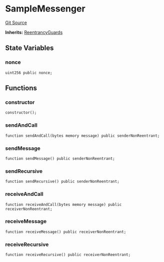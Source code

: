 # SampleMessenger
[Git Source](https://github.com/ava-labs/teleporter/blob/dde09fbf56cc395da6bfd76c7f894a3cf5b2cd9e/src/Teleporter/tests/ReentrancyGuardsTests.t.sol)

**Inherits:**
[ReentrancyGuards](/src/Teleporter/ReentrancyGuards.sol/abstract.ReentrancyGuards.md)


## State Variables
### nonce

```solidity
uint256 public nonce;
```


## Functions
### constructor


```solidity
constructor();
```

### sendAndCall


```solidity
function sendAndCall(bytes memory message) public senderNonReentrant;
```

### sendMessage


```solidity
function sendMessage() public senderNonReentrant;
```

### sendRecursive


```solidity
function sendRecursive() public senderNonReentrant;
```

### receiveAndCall


```solidity
function receiveAndCall(bytes memory message) public receiverNonReentrant;
```

### receiveMessage


```solidity
function receiveMessage() public receiverNonReentrant;
```

### receiveRecursive


```solidity
function receiveRecursive() public receiverNonReentrant;
```

